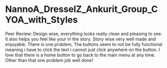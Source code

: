 # NannoA_DresselZ_Ankurit_Group_CYOA_with_Styles

Peer Review: Design wise, everything looks really clean and pleasing to see. It also helps you feel like your in the story. Story wise very well made and enjoyable. There is one problem, The buttons seem to not be fully functional meaning i have to click the text i cannot just click anywhere on the button. I love that there is a home button to go back to the main menu at any time. Other than that one problem job well done!
